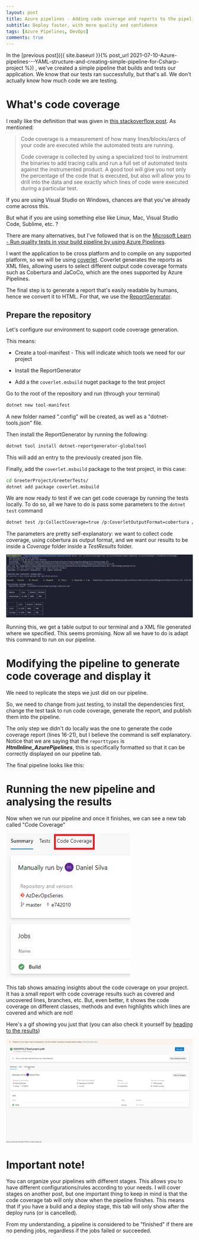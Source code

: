 ```yaml
---
layout: post
title: Azure pipelines - Adding code coverage and reports to the pipeline
subtitle: Deploy faster, with more quality and confidence
tags: [Azure Pipelines, DevOps]
comments: true
---
```


In the [previous post]({{ site.baseurl }}{% post_url 2021-07-10-Azure-pipelines---YAML-structure-and-creating-simple-pipeline-for-Csharp-project %}) , we've created a simple pipeline that builds and tests our application.
We know that our tests ran successfully, but that's all. We don't actually know how much code we are testing.

# What's code coverage

I really like the definition that was given in [this stackoverflow post](https://stackoverflow.com/a/195027).
As mentioned:

>Code coverage is a measurement of how many lines/blocks/arcs of your code are executed while the automated tests are running.
>
>Code coverage is collected by using a specialized tool to instrument the binaries to add tracing calls and run a full set of automated tests against the instrumented product. A good tool will give you not only the percentage of the code that is executed, but also will allow you to drill into the data and see exactly which lines of code were executed during a particular test.

If you are using Visual Studio on Windows, chances are that you've already come across this.

But what if you are using something else like Linux, Mac, Visual Studio Code, Sublime, etc. ?

There are many alternatives, but I've followed that is on the [Microsoft Learn -  Run quality tests in your build pipeline by using Azure Pipelines](https://docs.microsoft.com/pt-pt/learn/modules/run-quality-tests-build-pipeline/6-perform-code-coverage).

I want the application to be cross platform and to compile on any supported platform, so we will be using [coverlet](https://github.com/coverlet-coverage/coverlet).
Coverlet generates the reports as XML files, allowing users to select different output code coverage formats such as Cobertura and JaCoCo, which are the ones supported by Azure Pipelines.

The final step is to generate a report that's easily readable by humans, hence we convert it to HTML.
For that, we use the [ReportGenerator](https://github.com/danielpalme/ReportGenerator).

## Prepare the repository

Let's configure our environment to support code coverage generation.

This means:
* Create a tool-manifest - This will indicate which tools we need for our project

* Install the ReportGenerator

* Add a the `coverlet.msbuild` nuget package to the test project

Go to the root of the repository and run (through your terminal) 

```bash
dotnet new tool-manifest
```

A new folder named ".config" will be created, as well as a "dotnet-tools.json" file.

Then install the ReportGenerator by running the following:

```bash
dotnet tool install dotnet-reportgenerator-globaltool
```

This will add an entry to the previously created json file.

Finally, add the `coverlet.msbuild` package to the test project, in this case:

```bash
cd GreeterProject/GreeterTests/
dotnet add package coverlet.msbuild
```

We are now ready to test if we can get code coverage by running the tests locally.
To do so, all we have to do is pass some parameters to the `dotnet test` command

```bash
dotnet test /p:CollectCoverage=true /p:CoverletOutputFormat=cobertura /p:CoverletOutput=./TestResults/Coverage/
```

The parameters are pretty self-explanatory: we want to collect code coverage, using cobertura as output format, and we want our results to be inside a _Coverage_ folder inside a _TestResults_ folder.

![](/img/Azure-pipelines---Adding-code-coverage-and-reports-to-the-pipeline/code_coverage.png)

Running this, we get a table output to our terminal and a XML file generated where we specified. This seems promising.
Now all we have to do is adapt this command to run on our pipeline.

# Modifying the pipeline to generate code coverage and display it

We need to replicate the steps we just did on our pipeline.

So, we need to change from just testing, to install the dependencies first, change the test task to run code coverage, generate the report, and publish them into the pipeline.

<script src="https://gist.github.com/DanielSSilva/82c9928ef447980e3f10654cecee911a.js"></script>

The only step we didn't do locally was the one to generate the code coverage report (lines 16-21), but I believe the command is self explanatory.
Notice that we are saying that the `reporttypes` is **_HtmlInline_AzurePipelines_**, this is specifically formatted so that it can be correctly displayed on our pipeline tab.

The final pipeline looks like this:

<script src="https://gist.github.com/DanielSSilva/f0dafa38f1c1adeaeabf9b3439cb838b.js"></script>

# Running the new pipeline and analysing the results

Now when we run our pipeline and once it finishes, we can see a new tab called "Code Coverage"

![](/img/Azure-pipelines---Adding-code-coverage-and-reports-to-the-pipeline/tests_pipeline.png)

This tab shows amazing insights about the code coverage on your project.
It has a small report with code coverage results such as covered and uncovered lines, branches, etc.
But, even better, it shows the code coverage on different classes, methods and even highlights which lines are covered and which are not!

Here's a gif showing you just that (you can also check it yourself by [heading to the results](https://dev.azure.com/danielssilvadev/AzDevOpsSeries/_build/results?buildId=57&view=codecoverage-tab))

![](/img/Azure-pipelines---Adding-code-coverage-and-reports-to-the-pipeline/code_coverage_example.gif)


# Important note!

You can organize your pipelines with different stages. This allows you to have different configurations/rules according to your needs. I will cover stages on another post, but one important thing to keep in mind is that the code coverage tab will only show when the pipeline finishes.
This means that if you have a build and a deploy stage, this tab will only show after the deploy runs (or is cancelled).

From my understanding, a pipeline is considered to be "finished" if there are no pending jobs, regardless if the jobs failed or succeeded.

